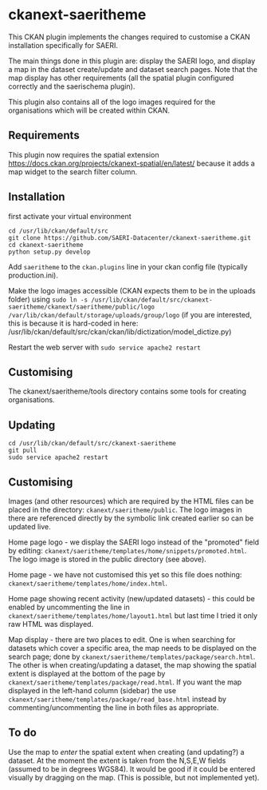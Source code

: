 # ckanext-saeritheme

This CKAN plugin implements the changes required to customise a CKAN installation specifically for SAERI.

The main things done in this plugin are: display the SAERI logo, and display a map in the dataset create/update and dataset search pages. Note that the map display has other requirements (all the spatial plugin configured correctly and the saerischema plugin).

This plugin also contains all of the logo images required for the organisations which will be created within CKAN.

## Requirements

This plugin now requires the spatial extension
https://docs.ckan.org/projects/ckanext-spatial/en/latest/
because it adds a map widget to the search filter column.

## Installation

first activate your virtual environment
```
cd /usr/lib/ckan/default/src
git clone https://github.com/SAERI-Datacenter/ckanext-saeritheme.git
cd ckanext-saeritheme
python setup.py develop
```

Add `saeritheme` to the `ckan.plugins` line in your ckan config file (typically production.ini).

Make the logo images accessible (CKAN expects them to be in the uploads folder) using `sudo ln -s /usr/lib/ckan/default/src/ckanext-saeritheme/ckanext/saeritheme/public/logo /var/lib/ckan/default/storage/uploads/group/logo`
(if you are interested, this is because it is hard-coded in here: /usr/lib/ckan/default/src/ckan/ckan/lib/dictization/model_dictize.py)

Restart the web server with `sudo service apache2 restart`

## Customising

The ckanext/saeritheme/tools directory contains some tools for creating organisations.

## Updating

```
cd /usr/lib/ckan/default/src/ckanext-saeritheme
git pull
sudo service apache2 restart
```

## Customising

Images (and other resources) which are required by the HTML files can be placed in the directory: `ckanext/saeritheme/public`.  The logo images in there are referenced directly by the symbolic link created earlier so can be updated live.

Home page logo - we display the SAERI logo instead of the "promoted" field by editing: `ckanext/saeritheme/templates/home/snippets/promoted.html`. The logo image is stored in the public directory (see above).

Home page - we have not customised this yet so this file does nothing: `ckanext/saeritheme/templates/home/index.html`.

Home page showing recent activity (new/updated datasets) - this could be enabled by uncommenting the line in `ckanext/saeritheme/templates/home/layout1.html` but last time I tried it only raw HTML was displayed.

Map display - there are two places to edit. One is when searching for datasets which cover a specific area, the map needs to be displayed on the search page; done by `ckanext/saeritheme/templates/package/search.html`. The other is when creating/updating a dataset, the map showing the spatial extent is displayed at the bottom of the page by `ckanext/saeritheme/templates/package/read.html`. If you want the map displayed in the left-hand column (sidebar) the use `ckanext/saeritheme/templates/package/read_base.html` instead by commenting/uncommenting the line in both files as appropriate.

## To do

Use the map to _enter_ the spatial extent when creating (and updating?) a dataset. At the moment the extent is taken from the N,S,E,W fields (assumed to be in degrees WGS84). It would be good if it could be entered visually by dragging on the map. (This is possible, but not implemented yet).
